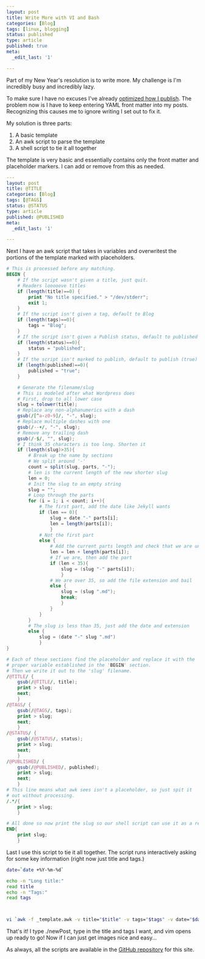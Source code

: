 ```yaml
---
layout: post
title: Write More with VI and Bash
categories: [Blog]
tags: [linux, blogging]
status: published
type: article
published: true
meta:
  _edit_last: '1'

---
```


Part of my New Year's resolution is to write more. My challenge is I'm incredibly busy and incredibly lazy. 

To make sure I have no excuses I've already [optimized how I publish](http://brooksgarrett.com/blog/jekyll-github-travisci-s3/). The problem now is I have to keep entering YAML front matter into my posts. Recognizing this causes me to ignore writing I set out to fix it.

My solution is three parts:

  1. A basic template
  1. An awk script to parse the template
  1. A shell script to tie it all together

The template is very basic and essentially contains only the front matter and placeholder markers. I can add or remove from this as needed.

```yaml
---
layout: post
title: @TITLE
categories: [Blog]
tags: [@TAGS]
status: @STATUS
type: article
published: @PUBLISHED
meta:
  _edit_last: '1'

---
```

Next I have an awk script that takes in variables and overwritest the portions of the template marked with placeholders.

```awk
# This is processed before any matching.
BEGIN {
    # If the script wasn't given a title, just quit.
    # Readers looooove titles
    if (length(title)==0) {
        print "No title specified." > "/dev/stderr";
        exit 1;
    }
    # If the script isn't given a tag, default to Blog
    if (length(tags)==0){
        tags = "Blog";
    }
    # If the script isn't given a Publish status, default to published
    if (length(status)==0){
        status = "published";
    }
    # If the script isn't marked to publish, default to publish (true)
    if (length(published)==0){
        published = "true";
    }

    # Generate the filename/slug
    # This is modeled after what Wordpress does
    # First, drop to all lower case
    slug = tolower(title);
    # Replace any non-alphanumerics with a dash
    gsub(/[^a-z0-9]/, "-", slug);
    # Replace multiple dashes with one
    gsub(/--+/, "-", slug);
    # Remove any trailing dash
    gsub(/-$/, "", slug);
    # I think 35 characters is too long. Shorten it
    if (length(slug)>35){
        # Break up the name by sections
        # We split around '-'
        count = split(slug, parts, "-");
        # len is the current length of the new shorter slug
        len = 0;
        # Init the slug to an empty string
        slug = "";
        # Loop through the parts
        for (i = 1; i < count; i++){
            # The first part, add the date like Jekyll wants
            if (len == 0){
                slug = date "-" parts[i];
                len = length(parts[i]);
                }
            # Not the first part
            else {
                # Add the current parts length and check that we are under 35
                len = len + length(parts[i]);
                # If we are, then add the part
                if (len < 35){
                    slug = (slug "-" parts[i]);
                    }
                # We are over 35, so add the file extension and bail
                else {
                    slug = (slug ".md");
                    break;
                    }
                }
            }
        }
        # The slug is less than 35, just add the date and extension
        else {
            slug = (date "-" slug ".md")
            }
}

# Each of these sections find the placeholder and replace it with the
# proper variable established in the 'BEGIN' section.
# Then we write it out to the 'slug' filename.
/@TITLE/ {
    gsub(/@TITLE/, title);
    print > slug;
    next;
    }
/@TAGS/ {
    gsub(/@TAGS/, tags);
    print > slug;
    next;
    }
/@STATUS/ {
    gsub(/@STATUS/, status);
    print > slug;
    next;
    }
/@PUBLISHED/ {
    gsub(/@PUBLISHED/, published);
    print > slug;
    next;
    }
# This line means what awk sees isn't a placeholder, so just spit it
# out without processing.
/.*/{
    print > slug;
    }

# All done so now print the slug so our shell script can use it as a return value.
END{
    print slug;
    }
```

Last I use this script to tie it all together. The script runs interactively asking for some key information (right now just title and tags.)

```bash
date=`date +%Y-%m-%d`

echo -n "Long title:"
read title
echo -n "Tags:"
read tags



vi `awk -f _template.awk -v title="$title" -v tags="$tags" -v date="$date" _template.md`
```

That's it! I type ./newPost, type in the title and tags I want, and vim opens up ready to go! Now if I can just get images nice and easy...

As always, all the scripts are available in the [GitHub repository](https://github.com/brooksgarrett/website) for this site.
